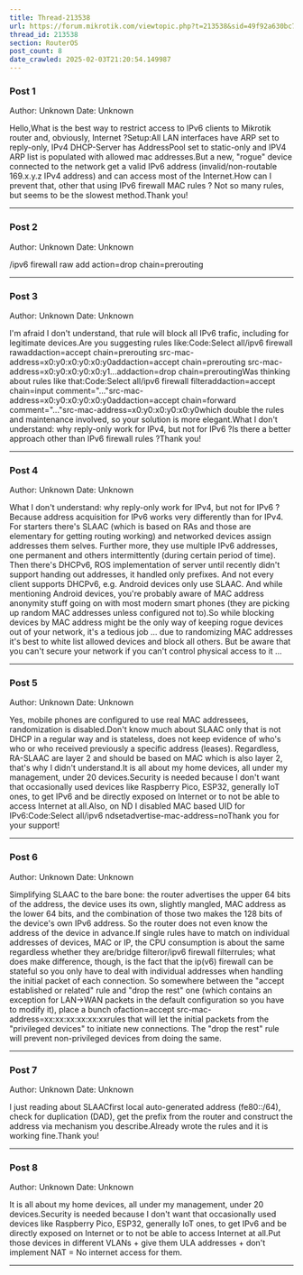 ```yaml
---
title: Thread-213538
url: https://forum.mikrotik.com/viewtopic.php?t=213538&sid=49f92a630bc7970d8ca50523be880e8f
thread_id: 213538
section: RouterOS
post_count: 8
date_crawled: 2025-02-03T21:20:54.149987
---
```


### Post 1
Author: Unknown
Date: Unknown

Hello,What is the best way to restrict access to IPv6 clients to Mikrotik router and, obviously, Internet ?Setup:All LAN interfaces have ARP set to reply-only, IPv4 DHCP-Server has AddressPool set to static-only and IPV4 ARP list is populated with allowed mac addresses.But a new, "rogue" device connected to the network get a valid IPv6 address (invalid/non-routable 169.x.y.z IPv4 address) and can access most of the Internet.How can I prevent that, other that using IPv6 firewall MAC rules ? Not so many rules, but seems to be the slowest method.Thank you!

---
### Post 2
Author: Unknown
Date: Unknown

/ipv6 firewall raw add action=drop chain=prerouting

---
### Post 3
Author: Unknown
Date: Unknown

I'm afraid I don't understand, that rule will block all IPv6 trafic, including for legitimate devices.Are you suggesting rules like:Code:Select all/ipv6 firewall rawaddaction=accept chain=prerouting src-mac-address=x0:y0:x0:y0:x0:y0addaction=accept chain=prerouting src-mac-address=x0:y0:x0:y0:x0:y1...addaction=drop chain=preroutingWas thinking about rules like that:Code:Select all/ipv6 firewall filteraddaction=accept chain=input comment="..."src-mac-address=x0:y0:x0:y0:x0:y0addaction=accept chain=forward comment="..."src-mac-address=x0:y0:x0:y0:x0:y0which double the rules and maintenance involved, so your solution is more elegant.What I don't understand: why reply-only work for IPv4, but not for IPv6 ?Is there a better approach other than IPv6 firewall rules ?Thank you!

---
### Post 4
Author: Unknown
Date: Unknown

What I don't understand: why reply-only work for IPv4, but not for IPv6 ?Because address acquisition for IPv6 works very differently than for IPv4. For starters there's SLAAC (which is based on RAs and those are elementary for getting routing working) and networked devices assign addresses them selves. Further more, they use multiple IPv6 addresses, one permanent and others intermittently (during certain period of time). Then there's DHCPv6, ROS implementation of server until recently didn't support handing out addresses, it handled only prefixes. And not every client supports DHCPv6, e.g. Android devices only use SLAAC. And while mentioning Android devices, you're probably aware of MAC address anonymity stuff going on with most modern smart phones (they are picking up random MAC addresses unless configured not to).So while blocking devices by MAC address might be the only way of keeping rogue devices out of your network, it's a tedious job ... due to randomizing MAC addresses it's best to white list allowed devices and block all others. But be aware that you can't secure your network if you can't control physical access to it ...

---
### Post 5
Author: Unknown
Date: Unknown

Yes, mobile phones are configured to use real MAC addressees, randomization is disabled.Don't know much about SLAAC only that is not DHCP in a regular way and is stateless, does not keep evidence of who's who or who received previously a specific address (leases). Regardless, RA-SLAAC are layer 2 and should be based on MAC which is also layer 2, that's why I didn't understand.It is all about my home devices, all under my management, under 20 devices.Security is needed because I don't want that occasionally used devices like Raspberry Pico, ESP32, generally IoT ones, to get IPv6 and be directly exposed on Internet or to not be able to access Internet at all.Also, on ND I disabled MAC based UID for IPv6:Code:Select all/ipv6 ndsetadvertise-mac-address=noThank you for your support!

---
### Post 6
Author: Unknown
Date: Unknown

Simplifying SLAAC to the bare bone: the router advertises the upper 64 bits of the address, the device uses its own, slightly mangled, MAC address as the lower 64 bits, and the combination of those two makes the 128 bits of the device's own IPv6 address. So the router does not even know the address of the device in advance.If single rules have to match on individual addresses of devices, MAC or IP, the CPU consumption is about the same regardless whether they are/bridge filteror/ipv6 firewall filterrules; what does make difference, though, is the fact that the ip(v6) firewall can be stateful so you only have to deal with individual addresses when handling the initial packet of each connection. So somewhere between the "accept established or related" rule and "drop the rest" one (which contains an exception for LAN->WAN packets in the default configuration so you have to modify it), place a bunch ofaction=accept src-mac-address=xx:xx:xx:xx:xx:xxrules that will let the initial packets from the "privileged devices" to initiate new connections. The "drop the rest" rule will prevent non-privileged devices from doing the same.

---
### Post 7
Author: Unknown
Date: Unknown

I just reading about SLAACfirst local auto-generated address (fe80::/64), check for duplication (DAD), get the prefix from the router and construct the address via mechanism you describe.Already wrote the rules and it is working fine.Thank you!

---
### Post 8
Author: Unknown
Date: Unknown

It is all about my home devices, all under my management, under 20 devices.Security is needed because I don't want that occasionally used devices like Raspberry Pico, ESP32, generally IoT ones, to get IPv6 and be directly exposed on Internet or to not be able to access Internet at all.Put those devices in different VLANs + give them ULA addresses + don't implement NAT = No internet access for them.

---
